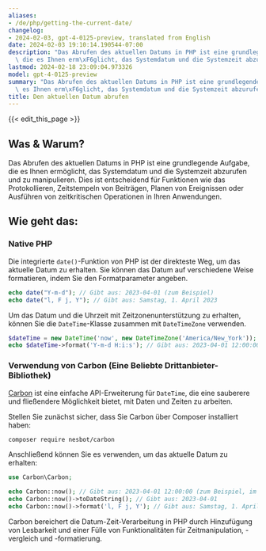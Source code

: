 ```yaml
---
aliases:
- /de/php/getting-the-current-date/
changelog:
- 2024-02-03, gpt-4-0125-preview, translated from English
date: 2024-02-03 19:10:14.190544-07:00
description: "Das Abrufen des aktuellen Datums in PHP ist eine grundlegende Aufgabe,\
  \ die es Ihnen erm\xF6glicht, das Systemdatum und die Systemzeit abzurufen und zu\u2026"
lastmod: 2024-02-18 23:09:04.973326
model: gpt-4-0125-preview
summary: "Das Abrufen des aktuellen Datums in PHP ist eine grundlegende Aufgabe, die\
  \ es Ihnen erm\xF6glicht, das Systemdatum und die Systemzeit abzurufen und zu\u2026"
title: Den aktuellen Datum abrufen
---
```


{{< edit_this_page >}}

## Was & Warum?
Das Abrufen des aktuellen Datums in PHP ist eine grundlegende Aufgabe, die es Ihnen ermöglicht, das Systemdatum und die Systemzeit abzurufen und zu manipulieren. Dies ist entscheidend für Funktionen wie das Protokollieren, Zeitstempeln von Beiträgen, Planen von Ereignissen oder Ausführen von zeitkritischen Operationen in Ihren Anwendungen.

## Wie geht das:
### Native PHP
Die integrierte `date()`-Funktion von PHP ist der direkteste Weg, um das aktuelle Datum zu erhalten. Sie können das Datum auf verschiedene Weise formatieren, indem Sie den Formatparameter angeben.

```php
echo date("Y-m-d"); // Gibt aus: 2023-04-01 (zum Beispiel)
echo date("l, F j, Y"); // Gibt aus: Samstag, 1. April 2023
```

Um das Datum und die Uhrzeit mit Zeitzonenunterstützung zu erhalten, können Sie die `DateTime`-Klasse zusammen mit `DateTimeZone` verwenden.

```php
$dateTime = new DateTime('now', new DateTimeZone('America/New_York'));
echo $dateTime->format('Y-m-d H:i:s'); // Gibt aus: 2023-04-01 12:00:00 (zum Beispiel)
```

### Verwendung von Carbon (Eine Beliebte Drittanbieter-Bibliothek)
[Carbon](https://carbon.nesbot.com/) ist eine einfache API-Erweiterung für `DateTime`, die eine sauberere und fließendere Möglichkeit bietet, mit Daten und Zeiten zu arbeiten.

Stellen Sie zunächst sicher, dass Sie Carbon über Composer installiert haben:
```bash
composer require nesbot/carbon
```

Anschließend können Sie es verwenden, um das aktuelle Datum zu erhalten:

```php
use Carbon\Carbon;

echo Carbon::now(); // Gibt aus: 2023-04-01 12:00:00 (zum Beispiel, im Standardformat)
echo Carbon::now()->toDateString(); // Gibt aus: 2023-04-01
echo Carbon::now()->format('l, F j, Y'); // Gibt aus: Samstag, 1. April 2023
```

Carbon bereichert die Datum-Zeit-Verarbeitung in PHP durch Hinzufügung von Lesbarkeit und einer Fülle von Funktionalitäten für Zeitmanipulation, -vergleich und -formatierung.
